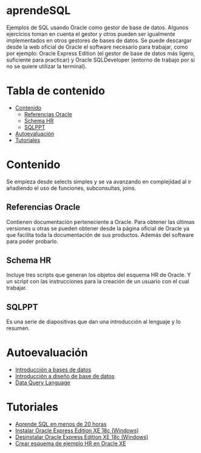 # aprendeSQL
Ejemplos de SQL usando Oracle como gestor de base de datos. Algunos ejercicios toman en cuenta el gestor y otros pueden ser igualmente implementados en otros gestores de bases de datos. Se puede descargar desde la web oficial de Oracle el software necesario para trabajar, como por ejemplo: Oracle Express Edition (el gestor de base de datos más ligero, suficiente para practicar) y Oracle SQLDeveloper (entorno de trabajo por si no se quiere utilizar la terminal).

# Tabla de contenido
- [Contenido](#Contenido)
  - [Referencias Oracle](#Referencias-Oracle)
  - [Schema HR](#Schema-HR)
  - [SQLPPT](#SQLPPT)
- [Autoevaluación](#Autoevaluación)
- [Tutoriales](#Tutoriales)
 
# Contenido
Se empieza desde selects simples y se va avanzando en complejidad al ir añadiendo el uso de funciones, subconsultas, joins.
## Referencias Oracle
  Contienen documentación perteneciente a Oracle. Para obtener las últimas versiones u otras se pueden obtener desde la página oficial de Oracle ya que facilita toda la documentación de sus productos. Además del software para poder probarlo.
## Schema HR
  Incluye tres scripts que generan los objetos del esquema HR de Oracle. Y un script con las instrucciones para la creación de un usuario con el cual trabajar.
## SQLPPT
  Es una serie de diapositivas que dan una introducción al lenguaje y lo resumen.
# Autoevaluación
- [Introducción a bases de datos](https://forms.gle/NYw97A2Km5ufQR1L6)
- [Introducción a diseño de base de datos](https://forms.gle/Da1q6LeBmBjkzr2v5)
- [Data Query Language](https://forms.gle/1VGzU1tL8NMtuwjp7)
# Tutoriales
- [Aprende SQL en menos de 20 horas](https://www.amazon.es/dp/B084NY3VP7/ref=sr_1_3?__mk_es_ES=ÅMÅŽÕÑ&keywords=aprende+sql&qid=1581454483&sr=8-3)
- [Instalar Oracle Express Edition XE 18c (Windows)](https://youtu.be/QAAeIQQYN_A)
- [Desinstalar Oracle Express Edition XE 18c (Windows)](https://youtu.be/t52JaQWfrE8)
- [Crear esquema de ejemplo HR en Oracle XE](https://youtu.be/GLbT72Hm83M)
